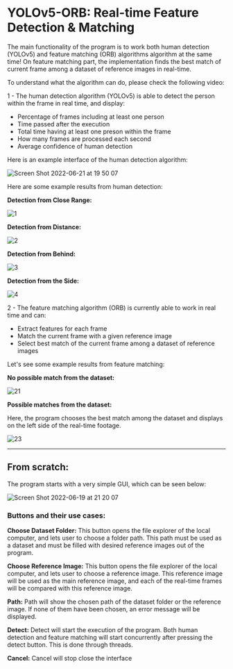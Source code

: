 # YOLOv5-ORB: Real-time Feature Detection & Matching

The main functionality of the program is to work both human detection (YOLOv5) and feature matching (ORB) algorithms algorithm at the same time! On feature matching part, the implementation finds the best match of current frame among a dataset of reference images in real-time. 

To understand what the algorithm can do, please check the following video:



1 - The human detection algorithm (YOLOv5) is able to detect the person within the frame in real time, and display:
- Percentage of frames including at least one person
- Time passed after the execution
- Total time having at least one preson within the frame
- How many frames are processed each second
- Average confidence of human detection

Here is an example interface of the human detection algorithm:
 
![Screen Shot 2022-06-21 at 19 50 07](https://user-images.githubusercontent.com/51164676/174854878-793ea0fb-904d-4a59-bc7f-93f523b9c5d4.png)

Here are some example results from human detection:

**Detection from Close Range:**

![1](https://user-images.githubusercontent.com/51164676/175025807-c7adaa18-83bf-4028-b3b3-e42d3d2a1e89.JPG)

**Detection from Distance:**

![2](https://user-images.githubusercontent.com/51164676/175025834-e2168d9e-a869-4bb9-96e0-c6a252f04321.JPG)

**Detection from Behind:**

![3](https://user-images.githubusercontent.com/51164676/175025876-ee63a455-ba41-4d9a-b38e-e317dfb1f789.JPG)

**Detection from the Side:**

![4](https://user-images.githubusercontent.com/51164676/175025927-44472178-1ce7-4259-a5b6-b9a1fd205b1c.JPG)


2 - The feature matching algorithm (ORB) is currently able to work in real time and can:
- Extract features for each frame
- Match the current frame with a given reference image
- Select best match of the current frame among a dataset of reference images

Let's see some example results from feature matching:

**No possible match from the dataset:**

![21](https://user-images.githubusercontent.com/51164676/175026185-c52d44b5-97cd-4f3f-978b-c9bb9b15ccb4.JPG)

**Possible matches from the dataset:**

Here, the program chooses the best match among the dataset and displays on the left side of the real-time footage.

![23](https://user-images.githubusercontent.com/51164676/175026346-99e10792-a001-4701-84ca-41b0f6821bf0.JPG)

-----------------------------------------------------------------------------------------------------------------------------------------------------------------------

## From scratch:

The program starts with a very simple GUI, which can be seen below:

![Screen Shot 2022-06-19 at 21 20 07](https://user-images.githubusercontent.com/51164676/174855725-8abdd8ea-d142-4dd2-915b-0a1cad9ba111.png)

### **Buttons and their use cases:**

**Choose Dataset Folder:**
This button opens the file explorer of the local computer, and lets user to choose a folder path. This path must be used as a dataset and must be filled with desired reference images out of the program. 

**Choose Reference Image:**
This button opens the file explorer of the local computer, and lets user to choose a reference image. This reference image will be used as the main reference image, and each of the real-time frames will be compared with this reference image.

**Path:**
Path will show the chosen path of the dataset folder or the reference image. If none of them have been chosen, an error message will be displayed. 

**Detect:**
Detect will start the execution of the program. Both human detection and feature matching will start concurrently after pressing the detect button. This is done through threads. 

**Cancel:**
Cancel will stop close the interface
